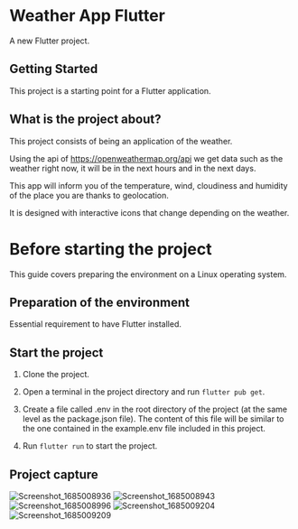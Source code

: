 # Weather App Flutter

A new Flutter project.

## Getting Started

This project is a starting point for a Flutter application.

## What is the project about?

This project consists of being an application of the weather. 

Using the api of https://openweathermap.org/api we get data such as the weather right now, it will be in the next hours and in the next days.

This app will inform you of the temperature, wind, cloudiness and humidity of the place you are thanks to geolocation.

It is designed with interactive icons that change depending on the weather.

# Before starting the project

This guide covers preparing the environment on a Linux operating system.

## Preparation of the environment
Essential requirement to have Flutter installed.

## Start the project
  1. Clone the project.
  
  2. Open a terminal in the project directory and run `flutter pub get`.
  
  3. Create a file called .env in the root directory of the project (at the same level as the package.json file). The content of this file will be similar to the one contained in the example.env file included in this project.
  
  4. Run `flutter run` to start the project.

## Project capture

![Screenshot_1685008936](https://github.com/andreeaelenasamur/weather-app-flutter/assets/111053234/29d5bf28-84d9-4b81-9276-34db08bc500a)
![Screenshot_1685008943](https://github.com/andreeaelenasamur/weather-app-flutter/assets/111053234/a1712589-3589-4f0a-be24-0c8fbf6179b7)
![Screenshot_1685008996](https://github.com/andreeaelenasamur/weather-app-flutter/assets/111053234/03352463-25e8-43c1-aa51-03f615d68536)
![Screenshot_1685009204](https://github.com/andreeaelenasamur/weather-app-flutter/assets/111053234/1b1d10b1-ec24-42ac-97ff-2d743b01efcd)
![Screenshot_1685009209](https://github.com/andreeaelenasamur/weather-app-flutter/assets/111053234/a54a31ed-fc67-4bb2-b04a-4bb8263e8a92)
